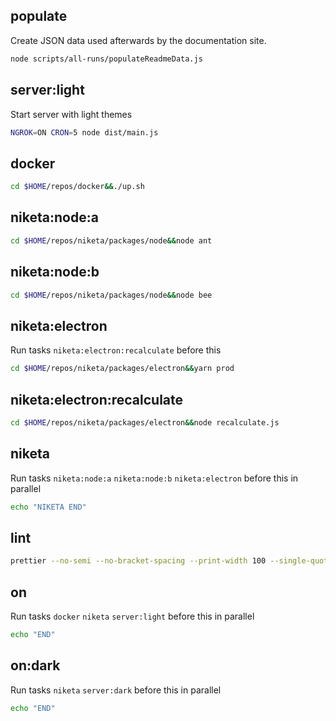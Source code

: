 ## populate

Create JSON data used afterwards by the documentation site.

```bash
node scripts/all-runs/populateReadmeData.js
```

## server:light

Start server with light themes

```bash
NGROK=ON CRON=5 node dist/main.js
```

## docker

```bash
cd $HOME/repos/docker&&./up.sh
```

## niketa:node:a

```bash
cd $HOME/repos/niketa/packages/node&&node ant
```

## niketa:node:b

```bash
cd $HOME/repos/niketa/packages/node&&node bee
```

## niketa:electron

Run tasks `niketa:electron:recalculate` before this

```bash
cd $HOME/repos/niketa/packages/electron&&yarn prod
```

## niketa:electron:recalculate

```bash
cd $HOME/repos/niketa/packages/electron&&node recalculate.js
```

## niketa

Run tasks `niketa:node:a` `niketa:node:b` `niketa:electron` before this in parallel

```bash
echo "NIKETA END"
```

## lint

```bash
prettier --no-semi --no-bracket-spacing --print-width 100 --single-quote --no-bracket-spacing --trailing-comma es5 --write "src/**/*.ts" "test/**/*.ts"
```

## on

Run tasks `docker` `niketa` `server:light` before this in parallel

```bash
echo "END"
```

## on:dark

Run tasks `niketa` `server:dark` before this in parallel

```bash
echo "END"
```

